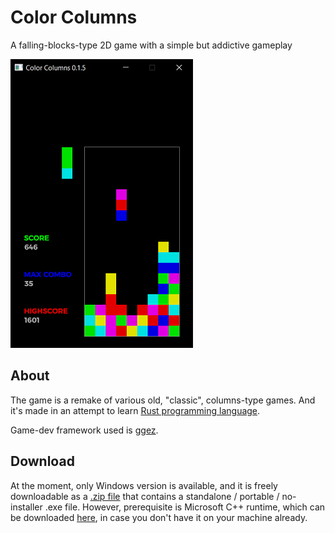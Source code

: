 # Color Columns
A falling-blocks-type 2D game with a simple but addictive gameplay

![Gameplay screenshot](github-resources/cc_gameplay.png)

## About
The game is a remake of various old, "classic", columns-type games.
And it's made in an attempt to learn [Rust programming language](https://www.rust-lang.org/).

Game-dev framework used is [ggez](https://ggez.rs/).

## Download
At the moment, only Windows version is available, and it is freely downloadable as a [.zip file](https://github.com/rdrmic/color-columns/raw/main/dist/color-columns-v015.zip) that contains a standalone / portable / no-installer .exe file.
However, prerequisite is Microsoft C++ runtime, which can be downloaded [here](https://docs.microsoft.com/en-us/cpp/windows/latest-supported-vc-redist?view=msvc-170#visual-studio-2015-2017-2019-and-2022), in case you don't have it on your machine already.
